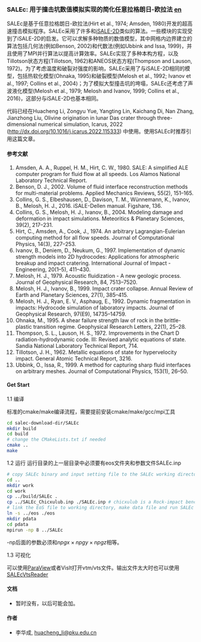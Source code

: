 ### SALEc: 用于撞击坑数值模拟实现的简化任意拉格朗日-欧拉法 [en](README_en.md)
SALEc是基于任意拉格朗日-欧拉法(Hirt et al., 1974; Amsden, 1980)开发的超高速撞击模拟程序。SALEc采用了许多和[iSALE-2D](https://isale-code.github.io/)类似的算法。一些模块的实现受到了iSALE-2D的启发。它可以求解多种物质的数值模型，其中网格内边界建立的算法包括几何法(例如Benson, 2002)和代数法(例如Ubbink and Issa, 1999)，并且使用了MPI并行算法以提高计算效率。SALEc实现了多种本构方程，以及Tillotson状态方程(Tillotson, 1962)和ANEOS状态方程(Thompson and Lauson, 1972)。为了考虑温度和破裂对强度的影响，SALEc采用了与iSALE-2D相同的模型，包括热软化模型(Ohnaka, 1995)和破裂模型(Melosh et al., 1992; Ivanov et al., 1997; Collins et al., 2004)；为了模拟大型撞击坑的垮塌，SALEc还考虑了声波液化模型(Melosh et al., 1979; Melosh and Ivanov, 1999; Collins et al., 2016)，这部分与iSALE-2D也基本相同。

代码已经在Huacheng Li, Zongyu Yue, Yangting Lin, Kaichang Di, Nan Zhang, Jianzhong Liu, Olivine origination in lunar Das crater through three-dimensional numerical simulation, Icarus, 2022 (http://dx.doi.org/10.1016/j.icarus.2022.115333) 中使用。使用SALEc时推荐引用这篇文章。

#### 参考文献
1. Amsden, A. A., Ruppel, H. M., Hirt, C. W., 1980. SALE: A simplified ALE computer program for fluid flow at all speeds. Los Alamos National Laboratory Technical Report.
2. Benson, D. J., 2002. Volume of fluid interface reconstruction methods for multi-material problems. Applied Mechanics Reviews, 55(2), 151–165.
3. Collins, G. S., Elbeshausen, D., Davison, T. M., Wünnemann, K., Ivanov, B., Melosh, H. J., 2016. iSALE-Dellen manual. Figshare, 136.
4. Collins, G. S., Melosh, H. J., Ivanov, B., 2004. Modeling damage and deformation in impact simulations. Meteoritics & Planetary Sciences, 39(2), 217–231.
5. Hirt, C., Amsden, A., Cook, J., 1974. An arbitrary Lagrangian-Eulerian computing method for all flow speeds. Journal of Computational Physics, 14(3), 227–253.
6. Ivanov, B., Deniem, D., Neukum, G., 1997. Implementation of dynamic strength models into 2D hydrocodes: Applications for atmospheric breakup and impact cratering. International Journal of Impact - Engineering, 20(1–5), 411–430.
7. Melosh, H. J., 1979. Acoustic fluidization - A new geologic process. Journal of Geophysical Research, 84, 7513–7520.
8. Melosh, H. J., Ivanov, B., 1999. Impact crater collapse. Annual Review of Earth and Planetary Sciences, 27(1), 385–415.
9. Melosh, H. J., Ryan, E. V., Asphaug, E., 1992. Dynamic fragmentation in impacts: Hydrocode simulation of laboratory impacts. Journal of Geophysical Research, 97(E9), 14735–14759.
10. Ohnaka, M., 1995. A shear failure strength law of rock in the brittle-plastic transition regime. Geophysical Research Letters, 22(1), 25–28.
11. Thompson, S. L., Lauson, H. S., 1972. Improvements in the Chart D radiation-hydrodynamic code. III: Revised analytic equations of state. Sandia National Laboratory Technical Report, 714.
12. Tillotson, J. H., 1962. Metallic equations of state for hypervelocity impact. General Atomic Technical Report, 3216.
13. Ubbink, O., Issa, R., 1999. A method for capturing sharp fluid interfaces on arbitrary meshes. Journal of Computational Physics, 153(1), 26–50.

#### Get Start

1.1 编译

标准的cmake/make编译流程，需要提前安装cmake/make/gcc/mpi工具

```bash
cd salec-download-dir/SALEc
mkdir build
cd build
# change the CMakeLists.txt if needed
cmake ..
make

```

1.2 运行
运行目录的上一层目录中必须要有eos文件夹和参数文件SALEc.inp

```bash
# copy SALEc binary and input setting file to the SALEc working directory(salec-download-dir/SALEc/work/.)
cd ..
mkdir work
cd work
cp ../build/SALEc .
cp ../SALEc_Chicxulub.inp ./SALEc.inp # chicxulub is a Rock-impact benchmark
# link the EoS file to working directory, make data file and run SALEc
ln -s ../eos ./eos
mkdir pdata
cd pdata
mpirun -np 8 ../SALEc
```
-np后面的参数必须和$npgx\times npgy\times npgz$相等。

1.3 可视化

可以使用[ParaView](https://www.paraview.org/)或者VisIt打开vtm/vts文件。输出文件太大时也可以使用[SALEcVtsReader](https://github.com/huachengli/SALEcVtsReader)

#### 文档

- 暂时没有，以后可能会加。

#### 作者

- 李华成, huacheng_li@pku.edu.cn
